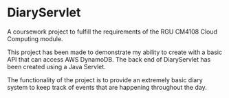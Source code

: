 # DiaryServlet
A coursework project to fulfill the requirements of the RGU CM4108 Cloud Computing module.

This project has been made to demonstrate my ability to create with a basic API that can access AWS DynamoDB. The back end of DiaryServlet has been created using a Java Servlet.

The functionality of the project is to provide an extremely basic diary system to keep track of events that are happening throughout the day.

